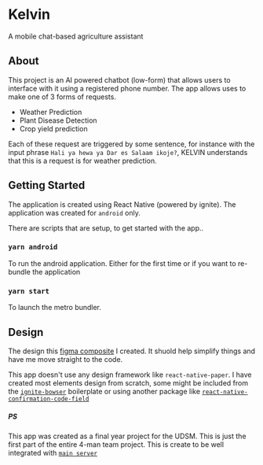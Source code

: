# Kelvin

A mobile chat-based agriculture assistant

## About

This project is an AI powered chatbot (low-form) that allows users to interface with it using a registered phone number.
The app allows uses to make one of 3 forms of requests.

 - Weather Prediction
 - Plant Disease Detection
 - Crop yield prediction

Each of these request are triggered by some sentence, for instance with the input phrase `Hali ya hewa ya Dar es Salaam ikoje?`, KELVIN understands that this is a request is for weather prediction.

## Getting Started

The application is created using React Native (powered by ignite). The application was created for `android` only.

There are scripts that are setup, to get started with the app..

### `yarn android`

To run the android application. Either for the first time or if you want to re-bundle the application

### `yarn start`

To launch the metro bundler.

## Design

The design this [figma composite](https://www.figma.com/file/Ou4oSmu5ssGO8axsMz1qS1/Kelvin-App-Design?node-id=1%3A2) I created. It shuold help simplify things and have me move straight to the code.

This app doesn't use any design framework like `react-native-paper`. I have created most elements design from scratch, some might be included from the [`ignite-bowser`](https://github.com/infinitered/ignite-bowser) boilerplate or using another package like [`react-native-confirmation-code-field`](https://github.com/retyui/react-native-confirmation-code-field)

##### PS
This app was created as a final year project for the UDSM. 
This is just the first part of the entire 4-man team project. This is create to be well integrated with [`main server`](https://github.com/iam-kevin/kelvin)
